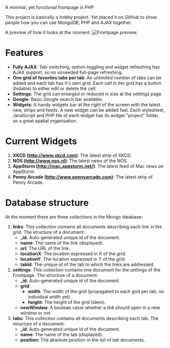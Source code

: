 A minimal, yet functional frontpage in PHP

This project is basically a hobby project. Yet placed it on GitHub to show people how you can use MongoDB, PHP and AJAX together.

A preview of how it looks at the moment:
![Frontpage preview](http://i.imgur.com/DeIc7.png);

# Features

*   **Fully AJAX**: Tab-switching, option-toggling and widget refreshing has AJAX support, so no unneeded full-page refreshing.
*   **One grid of favorites tabs per tab**: An unlimited number of tabs can be added and each tab has it's own grid. Each cell in the grid has a button (hidable) to either edit or delete the cell. 
*   **Settings**: The grid can enlarged or reduced in size at the settings page.
*   **Google**: Basic Google search bar available.
*   **Widgets**: A handy widgets bar at the right of the screen with the latest new, strips and feeds. A new widget can be added fast. Each stylesheet, JavaScript and PHP file of each widget has its widget "project" folder, so a great spatial organisation.

# Current Widgets

1.  **XKCD (http://www.xkcd.com)**: The latest strip of XKCD.
2.  **NOS (http://www.nos.nl)**: The latest news of the NOS.
3.  **AppStorm (http://mac.appstorm.net/)**: The latest feed of Mac news on AppStorm.
4.  **Penny Arcade (http://www.pennyarcade.com)**: The latest strip of Penny Arcade.

# Database structure

At the moment there are three collections in the Mongo database:

1.  **links**: This collection contains all documents describing each link in the grid. The structure of a document:
    -   **_id**: Auto-generated unique id of the document.
    -   **name**: The name of the link (displayed).
    -   **url**: The URL of the link.
    -   **locationX**: The location expressed in X of the grid.
    -   **locationY**: The location expressed in Y of the grid.
    -   **tabId**: The unique id of the tab to which the links are addressed.
2.  **settings**: This collection contains one document for the settings of the Frontpage. The structure of a document:
    -   **_id**: Auto-generated unique id of the document.
    -   **grid**:
        -   **width**: The width of the grid (propagated to each grid per tab, no individual width yet).
        -   **height**: The height of the grid (idem).
    -   **newWindow**: A boolean value whether a link should open in a new window or not.
3.  **tabs**: This collection contains all documents describing each tab. The structure of a document:
    -   **_id**: Auto-generated unique id of the document.
    -   **name**: The name of the tab (displayed).
    -   **position**: The absolute position in the list of tab documents.